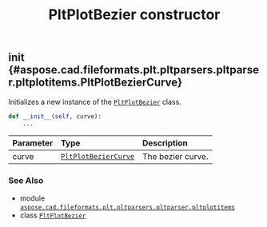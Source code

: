 ﻿---
title: PltPlotBezier constructor
second_title: Aspose.CAD for Python via .NET API References
description: 
type: docs
weight: 10
url: /python-net/aspose.cad.fileformats.plt.pltparsers.pltparser.pltplotitems/pltplotbezier/__init__/
is_root: false
---

## __init__ {#aspose.cad.fileformats.plt.pltparsers.pltparser.pltplotitems.PltPlotBezierCurve}

Initializes a new instance of the [`PltPlotBezier`](/cad/python-net/aspose.cad.fileformats.plt.pltparsers.pltparser.pltplotitems/pltplotbezier) class.



```python
def __init__(self, curve):
    ...
```


| Parameter | Type | Description |
| :- | :- | :- |
| curve | [`PltPlotBezierCurve`](/cad/python-net/aspose.cad.fileformats.plt.pltparsers.pltparser.pltplotitems/pltplotbeziercurve) | The bezier curve. |



### See Also
* module [`aspose.cad.fileformats.plt.pltparsers.pltparser.pltplotitems`](../../)
* class [`PltPlotBezier`](/cad/python-net/aspose.cad.fileformats.plt.pltparsers.pltparser.pltplotitems/pltplotbezier)
